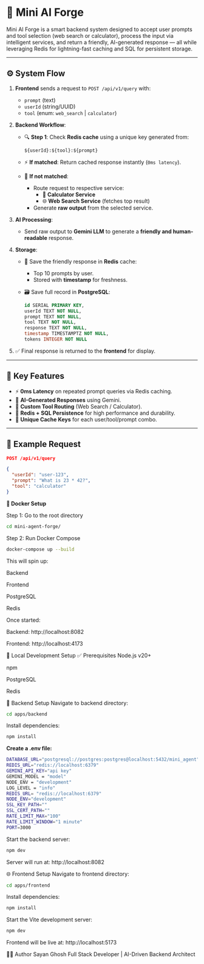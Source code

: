 # 🧠 Mini AI Forge

Mini AI Forge is a smart backend system designed to accept user prompts and tool selection (web search or calculator), process the input via intelligent services, and return a friendly, AI-generated response — all while leveraging Redis for lightning-fast caching and SQL for persistent storage.

---

## ⚙️ System Flow

1. **Frontend** sends a request to `POST /api/v1/query` with:
   - `prompt` (text)
   - `userId` (string/UUID)
   - `tool` (enum: `web_search` | `calculator`)

2. **Backend Workflow**:
   - 🔍 **Step 1**: Check **Redis cache** using a unique key generated from:

     ```
     ${userId}:${tool}:${prompt}
     ```

   - ⚡ **If matched**: Return cached response instantly (`0ms latency`).
   - 🧠 **If not matched**:
     - Route request to respective service:
       - 🧮 **Calculator Service**
       - 🌐 **Web Search Service** (fetches top result)
     - Generate **raw output** from the selected service.

3. **AI Processing**:
   - Send raw output to **Gemini LLM** to generate a **friendly and human-readable** response.

4. **Storage**:
   - 🔁 Save the friendly response in **Redis** cache:
     - Top 10 prompts by user.
     - Stored with **timestamp** for freshness.
   - 🗃️ Save full record in **PostgreSQL**:

     ```sql
     id SERIAL PRIMARY KEY,
     userId TEXT NOT NULL,
     prompt TEXT NOT NULL,
     tool TEXT NOT NULL,
     response TEXT NOT NULL,
     timestamp TIMESTAMPTZ NOT NULL,
     tokens INTEGER NOT NULL
     ```

5. ✅ Final response is returned to the **frontend** for display.

---

## 📌 Key Features

- ⚡ **0ms Latency** on repeated prompt queries via Redis caching.
- 🧠 **AI-Generated Responses** using Gemini.
- 🧮 **Custom Tool Routing** (Web Search / Calculator).
- 💾 **Redis + SQL Persistence** for high performance and durability.
- 🔐 **Unique Cache Keys** for each user/tool/prompt combo.

---

## 🧪 Example Request

```json
POST /api/v1/query

{
  "userId": "user-123",
  "prompt": "What is 23 * 42?",
  "tool": "calculator"
}
```
**🐳 Docker Setup**

Step 1: Go to the root directory
```bash
cd mini-agent-forge/
```
Step 2: Run Docker Compose
``` bash
docker-compose up --build
```
This will spin up:

Backend

Frontend

PostgreSQL

Redis

Once started:

Backend: http://localhost:8082

Frontend: http://localhost:4173



🧰 Local Development Setup
✅ Prerequisites
Node.js v20+

npm

PostgreSQL

Redis

🔧 Backend Setup
Navigate to backend directory:

```bash
cd apps/backend
```
Install dependencies:
``` bash
npm install
```

**Create a .env file:**

```bash
DATABASE_URL="postgresql://postgres:postgres@localhost:5432/mini_agent"
REDIS_URL="redis://localhost:6379"
GEMINI_API_KEY="api key"
GEMINI_MODEL = "model"
NODE_ENV = "development"
LOG_LEVEL = "info"
REDIS_URL= "redis://localhost:6379"
NODE_ENV="development"
SSL_KEY_PATH=""
SSL_CERT_PATH=""
RATE_LIMIT_MAX="100"
RATE_LIMIT_WINDOW="1 minute"
PORT=3000
```
Start the backend server:

```bash
npm dev
```
Server will run at: http://localhost:8082

🌐 Frontend Setup
Navigate to frontend directory:

```bash
cd apps/frontend
```
Install dependencies:
```bash
npm install
```
Start the Vite development server:
```bash
npm dev
```
Frontend will be live at: http://localhost:5173

👨‍💻 Author
Sayan Ghosh
Full Stack Developer | AI-Driven Backend Architect
